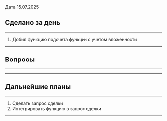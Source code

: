 
Дата 15.07.2025

## Сделано за день 
------------------------------------------------------------------------
1. Добил функцию подсчета функции с учетом вложенности
___________________________________________________________
## Вопросы
------------------------------------------------------------------------

________________________________________________________________________
## Дальнейшие планы
------------------------------------------------------------------------
1. Сделать запрос сделки
2. Интегрировать функцию в запрос сделки
________________________________________________________________________
